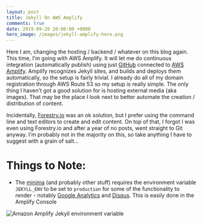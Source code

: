 ```yaml
---
layout: post
title: Jekyll On AWS Amplify
comments: true
date: 2019-09-20 20:00:00 +0000
hero_image: /images/jekyll-amplify-hero.png
---
```


Here I am, changing the hosting / backend / whatever on this blog again. This time, I'm going with AWS Amplify. It will let me do continuous integration (automatically publish) using just [GitHub](https:github.com) connected to [AWS Amplify](https://aws.amazon.com/amplify/). Amplify recognizes Jekyll sites, and builds and deploys them automatically, so the setup is fairly trivial. I already do all of my domain registration through AWS Route 53 so my setup is really simple. The only thing I haven't got a good solution for is hosting external media (aka images). That may be the place I look next to better automate the creation / distribution of content.

Incidentally, [Forestry.io](https://forestry.io) was an ok solution, but I prefer using the command line and text editors to create and edit content. On top of that, I forgot I was even using Forestry.io and after a year of no posts, went straight to Git anyway. I'm probably not in the majority on this, so take anything I have to suggest with a grain of salt...

# Things to Note:

- The [minima](https://github.com/jekyll/minima) (and probably other stuff) requires the environment variable `JEKYLL_ENV` to be set to `production` for some of the functionality to render - notably [Google Analytics](https://analytics.google.com/) and [Disqus](https://disqus.com). This is easily done in the Amplify Console

![Amazon Amplify Jekyll environment variable](https://s3.amazonaws.com/media.jaywiggins.com/images/amplify-environment-variable.png "Amazon Amplify Jekyll environment variable")
